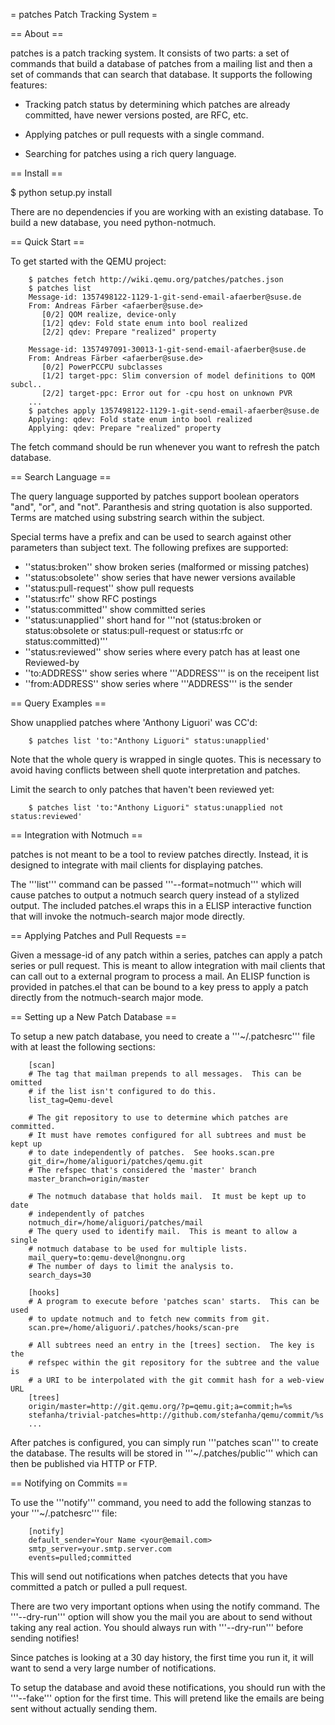 = patches Patch Tracking System =

== About ==

patches is a patch tracking system.  It consists of two parts: a set of
commands that build a database of patches from a mailing list and then a set
of commands that can search that database.  It supports the following features:

- Tracking patch status by determining which patches are already committed,
  have newer versions posted, are RFC, etc.

- Applying patches or pull requests with a single command.

- Searching for patches using a rich query language.

== Install ==

$ python setup.py install

There are no dependencies if you are working with an existing database.  To
build a new database, you need python-notmuch.

== Quick Start ==

To get started with the QEMU project:

        $ patches fetch http://wiki.qemu.org/patches/patches.json
        $ patches list
        Message-id: 1357498122-1129-1-git-send-email-afaerber@suse.de
        From: Andreas Färber <afaerber@suse.de>
           [0/2] QOM realize, device-only
           [1/2] qdev: Fold state enum into bool realized
           [2/2] qdev: Prepare "realized" property
        
        Message-id: 1357497091-30013-1-git-send-email-afaerber@suse.de
        From: Andreas Färber <afaerber@suse.de>
           [0/2] PowerPCCPU subclasses
           [1/2] target-ppc: Slim conversion of model definitions to QOM subcl..
           [2/2] target-ppc: Error out for -cpu host on unknown PVR
        ...
        $ patches apply 1357498122-1129-1-git-send-email-afaerber@suse.de
        Applying: qdev: Fold state enum into bool realized
        Applying: qdev: Prepare "realized" property

The fetch command should be run whenever you want to refresh the patch database.

== Search Language ==

The query language supported by patches support boolean operators "and", "or",
and "not".  Paranthesis and string quotation is also supported.  Terms are
matched using substring search within the subject.

Special terms have a prefix and can be used to search against other parameters
than subject text.  The following prefixes are supported:

- ''status:broken'' show broken series (malformed or missing patches)
- ''status:obsolete'' show series that have newer versions available
- ''status:pull-request'' show pull requests
- ''status:rfc'' show RFC postings
- ''status:committed'' show committed series
- ''status:unapplied'' short hand for '''not (status:broken or status:obsolete or status:pull-request or status:rfc or status:committed)'''
- ''status:reviewed'' show series where every patch has at least one Reviewed-by
- ''to:ADDRESS'' show series where '''ADDRESS''' is on the receipent list
- ''from:ADDRESS'' show series where '''ADDRESS''' is the sender

== Query Examples ==

Show unapplied patches where 'Anthony Liguori' was CC'd:

        $ patches list 'to:"Anthony Liguori" status:unapplied'

Note that the whole query is wrapped in single quotes.  This is necessary to
avoid having conflicts between shell quote interpretation and patches.

Limit the search to only patches that haven't been reviewed yet:

        $ patches list 'to:"Anthony Liguori" status:unapplied not status:reviewed'

== Integration with Notmuch ==

patches is not meant to be a tool to review patches directly.  Instead, it is
designed to integrate with mail clients for displaying patches.

The '''list''' command can be passed '''--format=notmuch''' which will cause
patches to output a notmuch search query instead of a stylized output.  The
included patches.el wraps this in a ELISP interactive function that will invoke
the notmuch-search major mode directly.

== Applying Patches and Pull Requests ==

Given a message-id of any patch within a series, patches can apply a patch
series or pull request.  This is meant to allow integration with mail clients
that can call out to a external program to process a mail.  An ELISP function
is provided in patches.el that can be bound to a key press to apply a patch
directly from the notmuch-search major mode.

== Setting up a New Patch Database ==

To setup a new patch database, you need to create a '''~/.patchesrc''' file with
at least the following sections:

        [scan]
        # The tag that mailman prepends to all messages.  This can be omitted
        # if the list isn't configured to do this.
        list_tag=Qemu-devel
        
        # The git repository to use to determine which patches are committed.
        # It must have remotes configured for all subtrees and must be kept up
        # to date independently of patches.  See hooks.scan.pre
        git_dir=/home/aliguori/patches/qemu.git
        # The refspec that's considered the 'master' branch
        master_branch=origin/master
        
        # The notmuch database that holds mail.  It must be kept up to date
        # independently of patches
        notmuch_dir=/home/aliguori/patches/mail
        # The query used to identify mail.  This is meant to allow a single
        # notmuch database to be used for multiple lists.
        mail_query=to:qemu-devel@nongnu.org
        # The number of days to limit the analysis to.
        search_days=30
        
        [hooks]
        # A program to execute before 'patches scan' starts.  This can be used
        # to update notmuch and to fetch new commits from git.
        scan.pre=/home/aliguori/.patches/hooks/scan-pre
        
        # All subtrees need an entry in the [trees] section.  The key is the
        # refspec within the git repository for the subtree and the value is
        # a URI to be interpolated with the git commit hash for a web-view URL
        [trees]
        origin/master=http://git.qemu.org/?p=qemu.git;a=commit;h=%s
        stefanha/trivial-patches=http://github.com/stefanha/qemu/commit/%s
        ...

After patches is configured, you can simply run '''patches scan''' to create
the database.  The results will be stored in '''~/.patches/public''' which can
then be published via HTTP or FTP.

== Notifying on Commits ==

To use the '''notify''' command, you need to add the following stanzas to your
'''~/.patchesrc''' file:

        [notify]
        default_sender=Your Name <your@email.com>
        smtp_server=your.smtp.server.com
        events=pulled;committed

This will send out notifications when patches detects that you have committed
a patch or pulled a pull request.

There are two very important options when using the notify command.  The
'''--dry-run''' option will show you the mail you are about to send without
taking any real action.  You should always run with '''--dry-run''' before
sending notifies!

Since patches is looking at a 30 day history, the first time you run it, it
will want to send a very large number of notifications.

To setup the database and avoid these notifications, you should run with the
'''--fake''' option for the first time.  This will pretend like the emails are
being sent without actually sending them.
